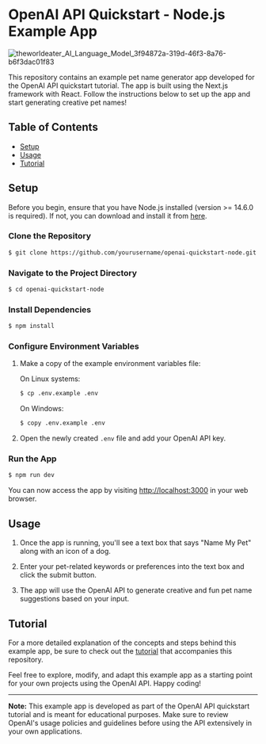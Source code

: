 # OpenAI API Quickstart - Node.js Example App

![theworldeater_AI_Language_Model_3f94872a-319d-46f3-8a76-b6f3dac01f83](https://github.com/JohnDeveloperJ/Open-AI-Language-Model/assets/143453887/ffccb75d-b4d4-4cf8-8c3a-3e8165bda657)


This repository contains an example pet name generator app developed for the OpenAI API quickstart tutorial. The app is built using the Next.js framework with React. Follow the instructions below to set up the app and start generating creative pet names!

## Table of Contents

- [Setup](#setup)
- [Usage](#usage)
- [Tutorial](#tutorial)

## Setup

Before you begin, ensure that you have Node.js installed (version >= 14.6.0 is required). If not, you can download and install it from [here](https://nodejs.org/).

### Clone the Repository

```bash
$ git clone https://github.com/yourusername/openai-quickstart-node.git
```

### Navigate to the Project Directory

```bash
$ cd openai-quickstart-node
```

### Install Dependencies

```bash
$ npm install
```

### Configure Environment Variables

1. Make a copy of the example environment variables file:
   
   On Linux systems:
   ```bash
   $ cp .env.example .env
   ```
   
   On Windows:
   ```bash
   $ copy .env.example .env
   ```

2. Open the newly created `.env` file and add your OpenAI API key.

### Run the App

```bash
$ npm run dev
```

You can now access the app by visiting [http://localhost:3000](http://localhost:3000) in your web browser.

## Usage

1. Once the app is running, you'll see a text box that says "Name My Pet" along with an icon of a dog.

2. Enter your pet-related keywords or preferences into the text box and click the submit button.

3. The app will use the OpenAI API to generate creative and fun pet name suggestions based on your input.

## Tutorial

For a more detailed explanation of the concepts and steps behind this example app, be sure to check out the [tutorial](link-to-tutorial) that accompanies this repository.

Feel free to explore, modify, and adapt this example app as a starting point for your own projects using the OpenAI API. Happy coding!

---

**Note:** This example app is developed as part of the OpenAI API quickstart tutorial and is meant for educational purposes. Make sure to review OpenAI's usage policies and guidelines before using the API extensively in your own applications.
